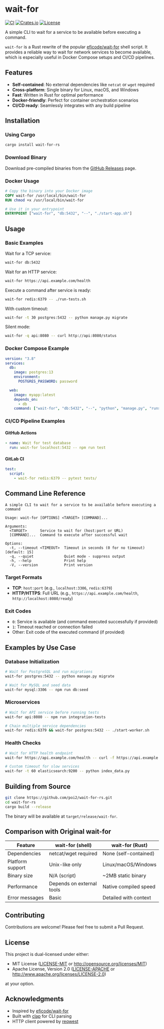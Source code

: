 # wait-for

[![CI](https://github.com/poi2/wait-for-rs/workflows/CI/badge.svg)](https://github.com/poi2/wait-for-rs/actions)
[![Crates.io](https://img.shields.io/crates/v/wait-for-rs.svg)](https://crates.io/crates/wait-for-rs)
[![License](https://img.shields.io/badge/license-MIT%2FApache--2.0-blue)](https://github.com/poi2/wait-for-rs)

A simple CLI to wait for a service to be available before executing a command.

`wait-for` is a Rust rewrite of the popular [eficode/wait-for](https://github.com/eficode/wait-for) shell script. It provides a reliable way to wait for network services to become available, which is especially useful in Docker Compose setups and CI/CD pipelines.

## Features

- **Self-contained**: No external dependencies like `netcat` or `wget` required
- **Cross-platform**: Single binary for Linux, macOS, and Windows
- **Fast**: Written in Rust for optimal performance
- **Docker-friendly**: Perfect for container orchestration scenarios
- **CI/CD ready**: Seamlessly integrates with any build pipeline

## Installation

### Using Cargo

```bash
cargo install wait-for-rs
```

### Download Binary

Download pre-compiled binaries from the [GitHub Releases](https://github.com/poi2/wait-for-rs/releases) page.

### Docker Usage

```dockerfile
# Copy the binary into your Docker image
COPY wait-for /usr/local/bin/wait-for
RUN chmod +x /usr/local/bin/wait-for

# Use it in your entrypoint
ENTRYPOINT ["wait-for", "db:5432", "--", "./start-app.sh"]
```

## Usage

### Basic Examples

Wait for a TCP service:

```bash
wait-for db:5432
```

Wait for an HTTP service:

```bash
wait-for https://api.example.com/health
```

Execute a command after service is ready:

```bash
wait-for redis:6379 -- ./run-tests.sh
```

With custom timeout:

```bash
wait-for -t 30 postgres:5432 -- python manage.py migrate
```

Silent mode:

```bash
wait-for -q api:8080 -- curl http://api:8080/status
```

### Docker Compose Example

```yaml
version: "3.8"
services:
  db:
    image: postgres:13
    environment:
      POSTGRES_PASSWORD: password

  web:
    image: myapp:latest
    depends_on:
      - db
    command: ["wait-for", "db:5432", "--", "python", "manage.py", "runserver"]
```

### CI/CD Pipeline Examples

#### GitHub Actions

```yaml
- name: Wait for test database
  run: wait-for localhost:5432 -- npm run test
```

#### GitLab CI

```yaml
test:
  script:
    - wait-for redis:6379 -- pytest tests/
```

## Command Line Reference

```
A simple CLI to wait for a service to be available before executing a command

Usage: wait-for [OPTIONS] <TARGET> [COMMAND]...

Arguments:
  <TARGET>      Service to wait for (host:port or URL)
  [COMMAND]...  Command to execute after successful wait

Options:
  -t, --timeout <TIMEOUT>  Timeout in seconds (0 for no timeout) [default: 15]
  -q, --quiet              Quiet mode - suppress output
  -h, --help               Print help
  -V, --version            Print version
```

### Target Formats

- **TCP**: `host:port` (e.g., `localhost:3306`, `redis:6379`)
- **HTTP/HTTPS**: Full URL (e.g., `https://api.example.com/health`, `http://localhost:8080/ready`)

### Exit Codes

- `0`: Service is available (and command executed successfully if provided)
- `1`: Timeout reached or connection failed
- Other: Exit code of the executed command (if provided)

## Examples by Use Case

### Database Initialization

```bash
# Wait for PostgreSQL and run migrations
wait-for postgres:5432 -- python manage.py migrate

# Wait for MySQL and seed data
wait-for mysql:3306 -- npm run db:seed
```

### Microservices

```bash
# Wait for API service before running tests
wait-for api:8080 -- npm run integration-tests

# Chain multiple service dependencies
wait-for redis:6379 && wait-for postgres:5432 -- ./start-worker.sh
```

### Health Checks

```bash
# Wait for HTTP health endpoint
wait-for https://api.example.com/health -- curl -f https://api.example.com/data

# Custom timeout for slow services
wait-for -t 60 elasticsearch:9200 -- python index_data.py
```

## Building from Source

```bash
git clone https://github.com/poi2/wait-for-rs.git
cd wait-for-rs
cargo build --release
```

The binary will be available at `target/release/wait-for`.

## Comparison with Original wait-for

| Feature          | wait-for (shell)          | wait-for (Rust)       |
| ---------------- | ------------------------- | --------------------- |
| Dependencies     | netcat/wget required      | None (self-contained) |
| Platform support | Unix-like only            | Linux/macOS/Windows   |
| Binary size      | N/A (script)              | ~2MB static binary    |
| Performance      | Depends on external tools | Native compiled speed |
| Error messages   | Basic                     | Detailed with context |

## Contributing

Contributions are welcome! Please feel free to submit a Pull Request.

## License

This project is dual-licensed under either:

- MIT License ([LICENSE-MIT](LICENSE-MIT) or http://opensource.org/licenses/MIT)
- Apache License, Version 2.0 ([LICENSE-APACHE](LICENSE-APACHE) or http://www.apache.org/licenses/LICENSE-2.0)

at your option.

## Acknowledgments

- Inspired by [eficode/wait-for](https://github.com/eficode/wait-for)
- Built with [clap](https://github.com/clap-rs/clap) for CLI parsing
- HTTP client powered by [reqwest](https://github.com/seanmonstar/reqwest)
